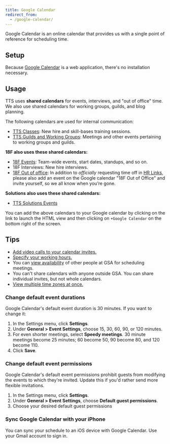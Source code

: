 ```yaml
---
title: Google Calendar
redirect_from:
  - /google-calendar/
---
```


Google Calendar is an online calendar that provides us with a single point of reference for scheduling time.

## Setup

Because [Google Calendar]({{site.baseurl}}/google-calendar) is a web application, there's no installation necessary.

## Usage

TTS uses **shared calendars** for events, interviews, and "out of office" time. We also use shared calendars for working groups, guilds, and blog planning.

The following calendars are used for internal communication:

- [TTS Classes](https://calendar.google.com/calendar/embed?src=gsa.gov_gi2e1fc66fh4v5in8ogsm0v8oo%40group.calendar.google.com): New hire and skill-bases training sessions.
- [TTS Guilds and Working Groups](https://www.google.com/calendar/embed?src=gsa.gov_o1aqcv28k1f0nmca5bkch8los4%40group.calendar.google.com): Meetings and other events pertaining to working groups and guilds.

**18F also uses these shared calendars:**

- [18F Events](https://calendar.google.com/calendar/embed?src=gsa.gov_3rapmucstu32ma18da84el20ug%40group.calendar.google.com): Team-wide events, start dates, standups, and so on.
- 18F Interviews: New hire interviews.
- [18F Out of office](https://calendar.google.com/calendar/embed?src=gsa.gov_bth7useo0eeiicjgos2di6ph8k%40group.calendar.google.com): In addition to <em>officially</em> requesting time off in [HR Links]({{site.baseurl}}/getting-started/classes/gsa-internal-tools/#hr-links), please also add an event on the Google calendar "18F Out of Office" and invite yourself, so we all know when you’re gone.

**Solutions also uses these shared calendars:**

- [TTS Solutions Events](https://calendar.google.com/calendar?cid=Z3NhLmdvdl92Nm4xaDBlcTc3cHNwMjNzMnVjanFtcjE3c0Bncm91cC5jYWxlbmRhci5nb29nbGUuY29t)

You can add the above calendars to your Google calendar by clicking on the link to launch the HTML view and then clicking on `+Google Calendar` on the bottom right of the screen.

## Tips

- [Add video calls to your calendar invites.](https://support.google.com/a/answer/4362302)
- [Specify your working hours.](https://support.google.com/calendar/answer/7638168)
- You can [view availability](https://support.google.com/calendar/answer/6294878) of other people at GSA for scheduling meetings.
- You can't share calendars with anyone outside GSA. You can share individual invites, but not whole calendars.
- [View multiple time zones at once.](https://support.google.com/calendar/answer/37064)

### Change default event durations

Google Calendar's default event duration is 30 minutes. If you want to change it:

1. In the Settings menu, click **Settings**.
2. Under **General > Event Settings**, choose 15, 30, 60, 90, or 120 minutes.
3. For even shorter meetings, select **Speedy meetings**. 30 minute meetings become 25 minutes; 60 become 50, 90 become 80, and 120 become 110.
4. Click **Save**.

### Change default event permissions

Google Calendar's default event permissions prohibit guests from modifying the events to which they're invited. Update this if you'd rather send more flexible invitations.

1. In the Settings menu, click **Settings**.
2. Under **General > Event Settings**, choose **Default guest permissions**.
3. Choose your desired default guest permissions

### Sync Google Calendar with your iPhone

You can sync your schedule to an iOS device with Google Calendar. Use your Gmail account to sign in.
